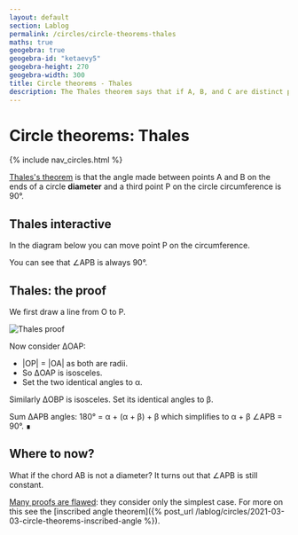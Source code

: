 ```yaml
---
layout: default
section: Lablog
permalink: /circles/circle-theorems-thales
maths: true
geogebra: true
geogebra-id: "ketaevy5"
geogebra-height: 270
geogebra-width: 300
title: Circle theorems - Thales
description: The Thales theorem says that if A, B, and C are distinct points on a circle and AC is a diameter, the angle ABC is a right angle.
---
```


# Circle theorems: Thales

{% include nav_circles.html %}

<p><a href="https://en.wikipedia.org/wiki/Thales%27s_theorem">Thales's theorem</a> is that the angle made between points A and B on the ends of a circle <b>diameter</b> and a third point P on the circle circumference is 90&deg;.</p>

## Thales interactive

In the diagram below you can move point P on the circumference.

<div id="geogebra" class="displayed"></div>

You can see that &ang;APB is always 90&deg;.

## Thales: the proof

We first draw a line from O to P.

![Thales proof](/assets/img/circles/thales-proof.png "Thales proof")

Now consider &Delta;OAP:

- \|OP\| = \|OA\| as both are radii.
- So &Delta;OAP is isosceles.
- Set the two identical angles to &alpha;.

Similarly &Delta;OBP is isosceles. Set its identical angles to &beta;.

Sum &Delta;APB angles: 180&deg; = &alpha; + (&alpha; + &beta;) + &beta; which simplifies to &alpha; + &beta; &ang;APB = 90&deg;. &#8718;

## Where to now?

What if the chord AB is not a diameter? It turns out that &ang;APB is still constant. 

[Many proofs are flawed](https://www.bbc.co.uk/bitesize/guides/zcsgdxs/revision/2): they consider only the simplest case. For more on this see the [inscribed angle theorem]({% post_url /lablog/circles/2021-03-03-circle-theorems-inscribed-angle %}).
